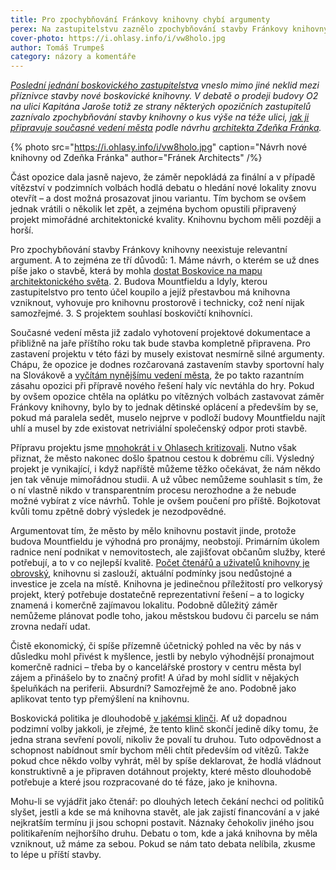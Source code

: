 ```yaml
---
title: Pro zpochybňování Fránkovy knihovny chybí argumenty
perex: Na zastupitelstvu zaznělo zpochybňování stavby Fránkovy knihovny. Podle Tomáše Trumpeše už máme debatu o knihovně za sebou. Teď chceme slyšet, kdy se konečně postaví.
cover-photo: https://i.ohlasy.info/i/vw8holo.jpg
author: Tomáš Trumpeš
category: názory a komentáře
---
```


*[Poslední jednání boskovického zastupitelstva](http://www.ohlasy.info/clanky/2018/04/zastupitelstvo.html) vneslo mimo jiné neklid mezi příznivce stavby nové boskovické knihovny. V debatě o prodeji budovy O2 na ulici Kapitána Jaroše totiž ze strany některých opozičních zastupitelů zaznívalo zpochybňování stavby knihovny o kus výše na téže ulici, [jak ji připravuje současné vedení města](http://www.ohlasy.info/clanky/2017/03/knihovna-zzn.html) podle návrhu [architekta Zdeňka Fránka](http://www.ohlasy.info/clanky/2017/10/rozhovor-franek.html).*

{% photo src="https://i.ohlasy.info/i/vw8holo.jpg" caption="Návrh nové knihovny od Zdeňka Fránka" author="Fránek Architects" /%}

Část opozice dala jasně najevo, že záměr nepokládá za finální a v případě vítězství v podzimních volbách hodlá debatu o hledání nové lokality znovu otevřít – a dost možná prosazovat jinou variantu. Tím bychom se ovšem jednak vrátili o několik let zpět, a zejména bychom opustili připravený projekt mimořádné architektonické kvality. Knihovnu bychom měli později a horší.

Pro zpochybňování stavby Fránkovy knihovny neexistuje relevantní argument. A to zejména ze tří důvodů: 1. Máme návrh, o kterém se už dnes píše jako o stavbě, která by mohla [dostat Boskovice na mapu architektonického světa](https://ego.ihned.cz/c1-66134420-pro-ctivo-do-kotelny-prodejny-potravin-nebo-hradu-knihovny-patri-v-cesku-k-tomu-nejzajimavejsimu-co-se-v-architekture-objevuje). 2. Budova Mountfieldu a Idyly, kterou zastupitelstvo pro tento účel koupilo a jejíž přestavbou má knihovna vzniknout, vyhovuje pro knihovnu prostorově i technicky, což není nijak samozřejmé. 3. S projektem souhlasí boskovičtí knihovníci.

Současné vedení města již zadalo vyhotovení projektové dokumentace a přibližně na jaře příštího roku tak bude stavba kompletně připravena. Pro zastavení projektu v této fázi by musely existovat nesmírně silné argumenty. Chápu, že opozice je dodnes rozčarovaná zastavením stavby sportovní haly na Slovákově a [vyčítám nynějšímu vedení města](http://www.ohlasy.info/clanky/2018/03/ostudna-hala.html), že po takto razantním zásahu opozici při přípravě nového řešení haly víc nevtáhla do hry. Pokud by ovšem opozice chtěla na oplátku po vítězných volbách zastavovat záměr Fránkovy knihovny, bylo by to jednak dětinské oplácení a především by se, pokud má paralela sedět, muselo nejprve v podloží budovy Mountfieldu najít uhlí a musel by zde existovat netriviální společenský odpor proti stavbě.

Přípravu projektu jsme [mnohokrát i v Ohlasech kritizovali](http://www.ohlasy.info/clanky/2018/04/jak-stavet.html). Nutno však přiznat, že město nakonec došlo špatnou cestou k dobrému cíli. Výsledný projekt je vynikající, i když napříště můžeme těžko očekávat, že nám někdo jen tak věnuje mimořádnou studii. A už vůbec nemůžeme souhlasit s tím, že o ní vlastně nikdo v transparentním procesu nerozhodne a že nebude možné vybírat z více návrhů. Tohle je ovšem poučení pro příště. Bojkotovat kvůli tomu zpětně dobrý výsledek je nezodpovědné.

Argumentovat tím, že město by mělo knihovnu postavit jinde, protože budova Mountfieldu je výhodná pro pronájmy, neobstojí. Primárním úkolem radnice není podnikat v nemovitostech, ale zajišťovat občanům služby, které potřebují, a to v co nejlepší kvalitě. [Počet čtenářů a uživatelů knihovny je obrovský](http://www.ohlasy.info/clanky/2016/01/knihovna.html), knihovnu si zaslouží, aktuální podmínky jsou nedůstojné a investice je zcela na místě. Knihovna je jedinečnou příležitostí pro velkorysý projekt, který potřebuje dostatečně reprezentativní řešení – a to logicky znamená i komerčně zajímavou lokalitu. Podobně důležitý záměr nemůžeme plánovat podle toho, jakou městskou budovu či parcelu se nám zrovna nedaří udat. 

Čistě ekonomický, či spíše přízemně účetnický pohled na věc by nás v důsledku mohl přivést k myšlence, jestli by nebylo výhodnější pronajmout komerčně radnici – třeba by o kancelářské prostory v centru města byl zájem a přinášelo by to značný profit! A úřad by mohl sídlit v nějakých špeluňkách na periferii. Absurdní? Samozřejmě že ano. Podobně jako aplikovat tento typ přemýšlení na knihovnu.

Boskovická politika je dlouhodobě [v jakémsi klinči](http://www.ohlasy.info/clanky/2016/02/komentar-investice.html). Ať už dopadnou podzimní volby jakkoli, je zřejmé, že tento klinč skončí jedině díky tomu, že jedna strana sevření povolí, nikoliv že povalí tu druhou. Tuto odpovědnost a schopnost nabídnout smír bychom měli chtít především od vítězů. Takže pokud chce někdo volby vyhrát, měl by spíše deklarovat, že hodlá vládnout konstruktivně a je připraven dotáhnout projekty, které město dlouhodobě potřebuje a které jsou rozpracované do té fáze, jako je knihovna.

Mohu-li se vyjádřit jako čtenář: po dlouhých letech čekání nechci od politiků slyšet, jestli a kde se má knihovna stavět, ale jak zajistí financování a v jaké nejkratším termínu ji jsou schopni postavit. Náznaky čehokoliv jiného jsou politikařením nejhoršího druhu. Debatu o tom, kde a jaká knihovna by měla vzniknout, už máme za sebou. Pokud se nám tato debata nelíbila, zkusme to lépe u příští stavby.
